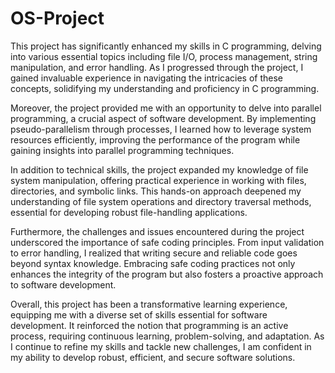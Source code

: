 # OS-Project

This project has significantly enhanced my skills in C programming, delving into various essential topics including file I/O, process management, string manipulation, and error handling. As I progressed through the project, I gained invaluable experience in navigating the intricacies of these concepts, solidifying my understanding and proficiency in C programming.

Moreover, the project provided me with an opportunity to delve into parallel programming, a crucial aspect of software development. By implementing pseudo-parallelism through processes, I learned how to leverage system resources efficiently, improving the performance of the program while gaining insights into parallel programming techniques.

In addition to technical skills, the project expanded my knowledge of file system manipulation, offering practical experience in working with files, directories, and symbolic links. This hands-on approach deepened my understanding of file system operations and directory traversal methods, essential for developing robust file-handling applications.

Furthermore, the challenges and issues encountered during the project underscored the importance of safe coding principles. From input validation to error handling, I realized that writing secure and reliable code goes beyond syntax knowledge. Embracing safe coding practices not only enhances the integrity of the program but also fosters a proactive approach to software development.

Overall, this project has been a transformative learning experience, equipping me with a diverse set of skills essential for software development. It reinforced the notion that programming is an active process, requiring continuous learning, problem-solving, and adaptation. As I continue to refine my skills and tackle new challenges, I am confident in my ability to develop robust, efficient, and secure software solutions.

